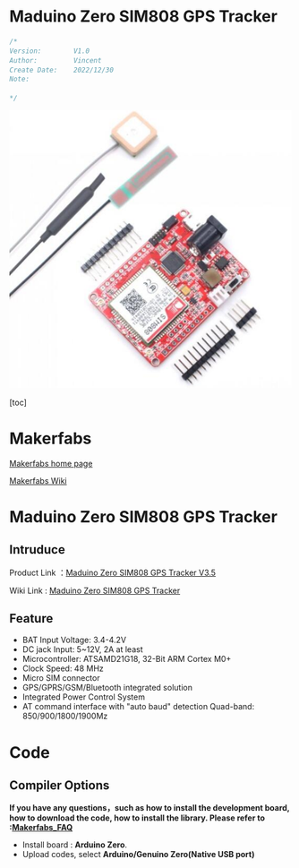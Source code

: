 # Maduino Zero SIM808 GPS Tracker

```c++
/*
Version:		V1.0
Author:			Vincent
Create Date:	2022/12/30
Note:
	
*/
```
![](md_pic/main.jpg)


[toc]

# Makerfabs

[Makerfabs home page](https://www.makerfabs.com/)

[Makerfabs Wiki](https://wiki.makerfabs.com/)

# Maduino Zero SIM808 GPS Tracker
## Intruduce

Product Link ：[Maduino Zero SIM808 GPS Tracker V3.5](https://www.makerfabs.com/maduino-zero-sim808-gps-tracker-v3.5.html) 

Wiki Link : [Maduino Zero SIM808 GPS Tracker](https://wiki.makerfabs.com/Maduino_Zero_SIM808_GPS_Tracker.html) 




## Feature

- BAT Input Voltage: 3.4-4.2V
- DC jack Input: 5~12V, 2A at least
- Microcontroller: ATSAMD21G18, 32-Bit ARM Cortex M0+
- Clock Speed: 48 MHz
- Micro SIM connector
- GPS/GPRS/GSM/Bluetooth integrated solution
- Integrated Power Control System
- AT command interface with "auto baud" detection Quad-band: 850/900/1800/1900Mz





# Code

## Compiler Options

**If you have any questions，such as how to install the development board, how to download the code, how to install the library. Please refer to :[Makerfabs_FAQ](https://github.com/Makerfabs/Makerfabs_FAQ)**

- Install board : **Arduino Zero**.
- Upload codes, select **Arduino/Genuino Zero(Native USB port)** 

